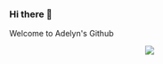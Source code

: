 ### Hi there 👋

Welcome to Adelyn's Github

<div align="center">
  <img src="https://github-readme-stats.vercel.app/api/top-langs/?username=adelynywlee alt="Top Langs"/>
</div>



<!--
**adelynywlee/adelynywlee** is a ✨ _special_ ✨ repository because its `README.md` (this file) appears on your GitHub profile.

Here are some ideas to get you started:

- 🔭 I’m currently working on ...
- 🌱 I’m currently learning ...
- 👯 I’m looking to collaborate on ...
- 🤔 I’m looking for help with ...
- 💬 Ask me about ...
- 📫 How to reach me: ...
- 😄 Pronouns: ...
- ⚡ Fun fact: ...
-->
